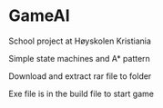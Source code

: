 # GameAI

School project at Høyskolen Kristiania

Simple state machines and A* pattern


Download and extract rar file to folder


Exe file is in the build file to start game
